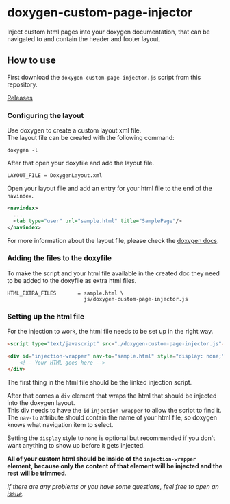 # doxygen-custom-page-injector
Inject custom html pages into your doxygen documentation, that can be navigated to and contain the header and footer layout.

## How to use

First download the `doxygen-custom-page-injector.js` script from this repository. 

[Releases](https://github.com/basicx-StrgV/doxygen-custom-page-injector/releases)

### Configuring the layout
Use doxygen to create a custom layout xml file.  
The layout file can be created with the following command:
```
doxygen -l
```

After that open your doxyfile and add the layout file.
```
LAYOUT_FILE = DoxygenLayout.xml
```

Open your layout file and add an entry for your html file to the end of the `navindex`.
``` xml
<navindex>
  ...
  <tab type="user" url="sample.html" title="SamplePage"/>
</navindex>
```

For more information about the layout file, please check the [doxygen docs](https://www.doxygen.nl/manual/customize.html#layout).

### Adding the files to the doxyfile
To make the script and your html file available in the created doc they need to be added to the doxyfile as extra html files.

```
HTML_EXTRA_FILES       = sample.html \
                         js/doxygen-custom-page-injector.js
```

### Setting up the html file
For the injection to work, the html file needs to be set up in the right way.

``` html
<script type="text/javascript" src="./doxygen-custom-page-injector.js"></script>

<div id="injection-wrapper" nav-to="sample.html" style="display: none;">
    <!-- Your HTML goes here -->
</div>
```

The first thing in the html file should be the linked injection script.  

After that comes a `div` element that wraps the html that should be injected into the doxygen layout.  
This div needs to have the `id` `injection-wrapper` to allow the script to find it.  
The `nav-to` attribute should contain the name of your html file, so doxygen knows what navigation item to select.  

Setting the `display` style to `none` is optional but recommended if you don't want anything to show up before it gets injected.

**All of your custom html should be inside of the `injection-wrapper` element, because only the content of that element will be injected and the rest will be trimmed.**

*If there are any problems or you have some questions, feel free to open an [issue](https://github.com/basicx-StrgV/doxygen-custom-page-injector/issues).*
